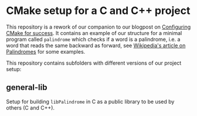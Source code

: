 # CMake setup for a C and C++ project

This repository is a rework of our companion to our blogpost on
[Configuring CMake for success](https://edument.se/en/news/configuring-cmake-for-success). It
contains an example of our structure for a minimal program called `palindrome` which checks if a
word is a palindrome, i.e. a word that reads the same backward as forward,
see [Wikipedia's article on Palindromes](https://en.wikipedia.org/wiki/Palindrome) for some examples.

This repository contains subfolders with different versions of our project setup:

## general-lib

Setup for building `libPalindrome` in C as a public library to be used by others (C and C++).
